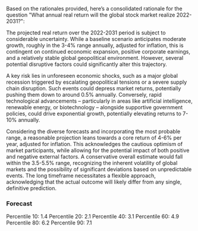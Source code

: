 Based on the rationales provided, here’s a consolidated rationale for the question "What annual real return will the global stock market realize 2022-2031?":

The projected real return over the 2022-2031 period is subject to considerable uncertainty. While a baseline scenario anticipates moderate growth, roughly in the 3-4% range annually, adjusted for inflation, this is contingent on continued economic expansion, positive corporate earnings, and a relatively stable global geopolitical environment. However, several potential disruptive factors could significantly alter this trajectory. 

A key risk lies in unforeseen economic shocks, such as a major global recession triggered by escalating geopolitical tensions or a severe supply chain disruption. Such events could depress market returns, potentially pushing them down to around 0.5% annually. Conversely, rapid technological advancements – particularly in areas like artificial intelligence, renewable energy, or biotechnology – alongside supportive government policies, could drive exponential growth, potentially elevating returns to 7-10% annually. 

Considering the diverse forecasts and incorporating the most probable range, a reasonable projection leans towards a core return of 4-6% per year, adjusted for inflation. This acknowledges the cautious optimism of market participants, while allowing for the potential impact of both positive and negative external factors. A conservative overall estimate would fall within the 3.5-5.5% range, recognizing the inherent volatility of global markets and the possibility of significant deviations based on unpredictable events.  The long timeframe necessitates a flexible approach, acknowledging that the actual outcome will likely differ from any single, definitive prediction.

### Forecast

Percentile 10: 1.4
Percentile 20: 2.1
Percentile 40: 3.1
Percentile 60: 4.9
Percentile 80: 6.2
Percentile 90: 7.1